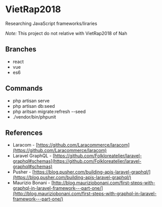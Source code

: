# VietRap2018

Researching JavaScript frameworks/liraries

_Note:_ This project do not relative with VietRap2018 of Nah

## Branches
- react
- vue
- es6

## Commands
- php artisan serve
- php artisan db:seed
- php aritsan migrate:refresh --seed
- ./vendor/bin/phpunit

## References
- Laracom - [https://github.com/Laracommerce/laracom](https://github.com/Laracommerce/laracom)
- Laravel GraphQL - [https://github.com/Folkloreatelier/laravel-graphql#schemas](https://github.com/Folkloreatelier/laravel-graphql#schemas)
- Pusher - [https://blog.pusher.com/building-apis-laravel-graphql/](https://blog.pusher.com/building-apis-laravel-graphql/)
- Maurizio Bonani - [http://blog.mauriziobonani.com/first-steps-with-graphql-in-laravel-framework---part-one/](http://blog.mauriziobonani.com/first-steps-with-graphql-in-laravel-framework---part-one/)

